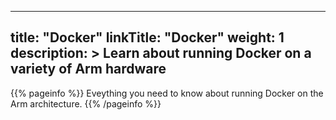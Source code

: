 
---
title: "Docker"
linkTitle: "Docker"
weight: 1
description: >
    Learn about running Docker on a variety of Arm hardware
---

{{% pageinfo %}}
Eveything you need to know about running Docker on the Arm architecture. 
{{% /pageinfo %}}



